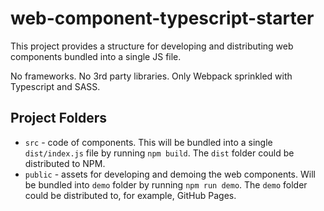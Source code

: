 # web-component-typescript-starter

This project provides a structure for developing and distributing web components bundled into a single JS file.

No frameworks. No 3rd party libraries. Only Webpack sprinkled with Typescript and SASS.

## Project Folders

- `src` - code of components. This will be bundled into a single `dist/index.js` file by running `npm build`. The `dist` folder could be distributed to NPM.
- `public` - assets for developing and demoing the web components. Will be bundled into `demo` folder by running `npm run demo`. The `demo` folder could be distributed to, for example, GitHub Pages.
